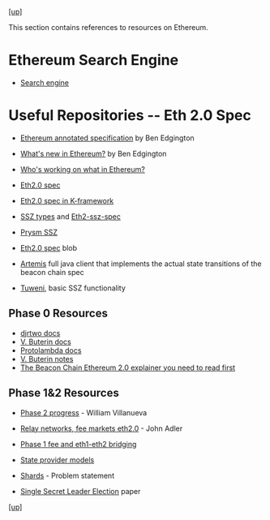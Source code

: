 [[up]](../README.md)

This section contains references to resources on Ethereum.

# Ethereum Search Engine

* [Search engine](https://ethsear.ch/)

# Useful Repositories -- Eth 2.0 Spec

* [Ethereum annotated specification](https://gitcoin.co/grants/551/the-ethereum-20-annotated-specification?tab=description) by Ben Edgington

* [What's new in Ethereum?](https://notes.ethereum.org/@ChihChengLiang/Sk8Zs--CQ/https%3A%2F%2Fhackmd.io%2F%40benjaminion%2Fwnie2_200124?type=book) by Ben Edgington

* [Who's working on what in Ethereum?](https://ethresear.ch/t/whos-working-on-what/7159/2)

* [Eth2.0 spec](https://github.com/ethereum/eth2.0-specs)

* [Eth2.0 spec in K-framework](https://github.com/runtimeverification/beacon-chain-spec)

* [SSZ types](https://github.com/prysmaticlabs/go-ssz) and [Eth2-ssz-spec](https://github.com/ethereum/eth2.0-specs/blob/master/ssz/simple-serialize.md)

* [Prysm SSZ](https://docs.prylabs.network/docs/how-prysm-works/simple-serialize-ssz/)

* [Eth2.0 spec](https://github.com/ethereum/eth2.0-specs/blob/v0.10.0/README.md) blob

* [Artemis](https://github.com/PegaSysEng/artemis/) full java client that implements the actual state transitions of the beacon chain spec

* [Tuweni](https://tuweni.apache.org), basic SSZ functionality

## Phase 0 Resources

* [djrtwo docs](https://notes.ethereum.org/@djrtwo/Bkn3zpwxB?type=view)
* [V. Buterin docs](https://notes.ethereum.org/@vbuterin/HkiULaluS)
* [Protolambda docs](<https://github.com/protolambda/eth2-docs>)
* [V. Buterin notes](https://notes.ethereum.org/@vbuterin/rkhCgQteN)
* [The Beacon Chain Ethereum 2.0 explainer you need to read first](https://ethos.dev/beacon-chain/) 

## Phase 1&2 Resources

* [Phase 2 progress](https://medium.com/@william.j.villanueva/ethereum-2-0-phase-2-progress-7673b57eabff) - William Villanueva

* [Relay networks, fee markets eth2.0](https://medium.com/@adlerjohn/relay-networks-and-fee-markets-in-eth-2-0-878e576f980b) - John Adler

* [Phase 1 fee and eth1-eth2 bridging](https://ethresear.ch/t/phase-1-fee-market-and-eth1-eth2-bridging/6775)

* [State provider models](https://ethresear.ch/t/state-provider-models-in-ethereum-2-0/6750)

* [Shards](https://ethresear.ch/t/moving-eth-between-shards-the-problem-statement/6597) - Problem statement

* [Single Secret Leader Election](https://eprint.iacr.org/2020/025.pdf) paper

[[up]](../README.md)
